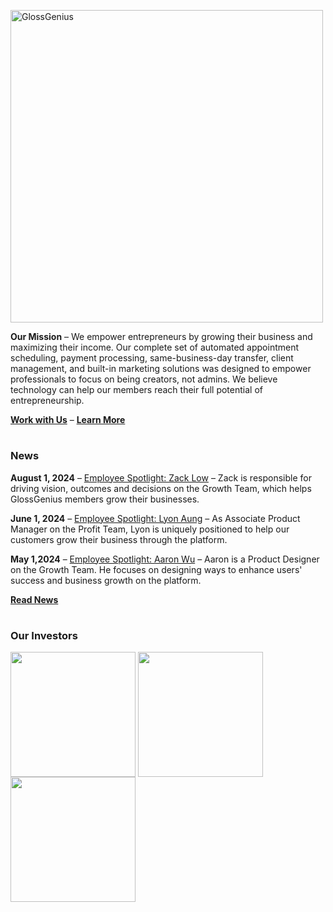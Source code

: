 <p align="left">
  <picture>
    <source media="(prefers-color-scheme: dark)" srcset="https://github.com/user-attachments/assets/b31e430e-0ab6-42e3-ba43-d96f5aa61d94">
    <source media="(prefers-color-scheme: light)" srcset="https://github.com/user-attachments/assets/c65c40eb-d39c-4859-a087-654c3ee7772c">
    <img src="https://github.com/user-attachments/assets/b31e430e-0ab6-42e3-ba43-d96f5aa61d94" width="500" alt="GlossGenius" />
  </picture>
</p>

**Our Mission** – We empower entrepreneurs by growing their business and maximizing their income. Our complete set of automated appointment scheduling, payment processing, same-business-day transfer, client management, and built-in marketing solutions was designed to empower professionals to focus on being creators, not admins. We believe technology can help our members reach their full potential of entrepreneurship.

**[Work with Us](https://glossgenius.com/careers)** – **[Learn More](https://glossgenius.com/about)**

#

### News

**August 1, 2024** – [Employee Spotlight: Zack Low](https://glossgenius.com/blog/employee-spotlight-zack-low) – Zack is responsible for driving vision, outcomes and decisions on the Growth Team, which helps GlossGenius members grow their businesses.

**June 1, 2024** – [Employee Spotlight: Lyon Aung](https://glossgenius.com/blog/employee-spotlight-lyon-aung) – As Associate Product Manager on the Profit Team, Lyon is uniquely positioned to help our customers grow their business through the platform.

**May 1,2024** – [Employee Spotlight: Aaron Wu](https://glossgenius.com/blog/employee-spotlight-aaron-wu) – Aaron is a Product Designer on the Growth Team. He focuses on designing ways to enhance users' success and business growth on the platform.

**[Read News](https://glossgenius.com/blog)**

#

### Our Investors

<img src="https://github.com/user-attachments/assets/64889518-38a8-41d3-a239-396e210ada21" width="200" valign="middle" /> <img src="https://github.com/user-attachments/assets/0bc89bdc-7dbf-4b06-ad96-9d091692761d" width="200" valign="middle" /> <img src="https://github.com/user-attachments/assets/59ac5b2a-01f5-4ccc-ac50-e03f29454088" width="200" valign="middle" /> 
